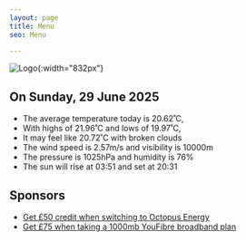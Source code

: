 ```yaml
---
layout: page
title: Menu
seo: Menu

---
```


![Logo](/images/logo.jpg){:width="832px"}

<!-- weather_marker starts -->
## On Sunday, 29 June 2025

- The average temperature today is 20.62˚C,
- With highs of 21.96˚C and lows of 19.97˚C,
- It may feel like 20.72˚C with broken clouds
- The wind speed is 2.57m/s and visibility is 10000m
- The pressure is 1025hPa and humidity is 76%
- The sun will rise at 03:51 and set at 20:31

<!-- weather_marker ends -->

## Sponsors

- [Get £50 credit when switching to Octopus Energy](https://bit.ly/3oD1nnS)
- [Get £75 when taking a 1000mb YouFibre broadband plan](https://aklam.io/91zWhU?)
